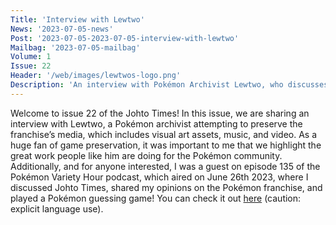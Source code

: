 ```yaml
---
Title: 'Interview with Lewtwo'
News: '2023-07-05-news'
Post: '2023-07-05-2023-07-05-interview-with-lewtwo'
Mailbag: '2023-07-05-mailbag'
Volume: 1
Issue: 22
Header: '/web/images/lewtwos-logo.png'
Description: 'An interview with Pokémon Archivist Lewtwo, who discusses his work in preserving Pokémon media with his community. We also have the latest Pokémon news, and more from our mailbag!'
---
```

Welcome to issue 22 of the Johto Times! In this issue, we are sharing an interview with Lewtwo, a Pokémon archivist attempting to preserve the franchise’s media, which includes visual art assets, music, and video. As a huge fan of game preservation, it was important to me that we highlight the great work people like him are doing for the Pokémon community.
Additionally, and for anyone interested, I was a guest on episode 135 of the Pokémon Variety Hour podcast, which aired on June 26th 2023, where I discussed Johto Times, shared my opinions on the Pokémon franchise, and played a Pokémon guessing game! You can check it out [here](https://open.spotify.com/episode/2AdlOjuHaJxEt5N65Kc6eM?si=s7xV-GrrTA6sZrM2TzInHA&nd=1) (caution: explicit language use).